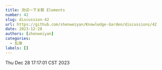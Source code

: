 ```yaml
---
title: 测试一下关联 Elements
number: 42
slug: discussion-42
url: https://github.com/shenweiyan/Knowledge-Garden/discussions/42
date: 2023-12-28
authors: [shenweiyan]
categories: 
  - 乱弹
labels: []
---
```


Thu Dec 28 17:17:01 CST 2023

<!-- more -->

<script src="https://giscus.app/client.js"
	data-repo="shenweiyan/Knowledge-Garden"
	data-repo-id="R_kgDOKgxWlg"
	data-mapping="number"
	data-term="42"
	data-reactions-enabled="1"
	data-emit-metadata="0"
	data-input-position="bottom"
	data-theme="light"
	data-lang="zh-CN"
	crossorigin="anonymous"
	async>
</script>
